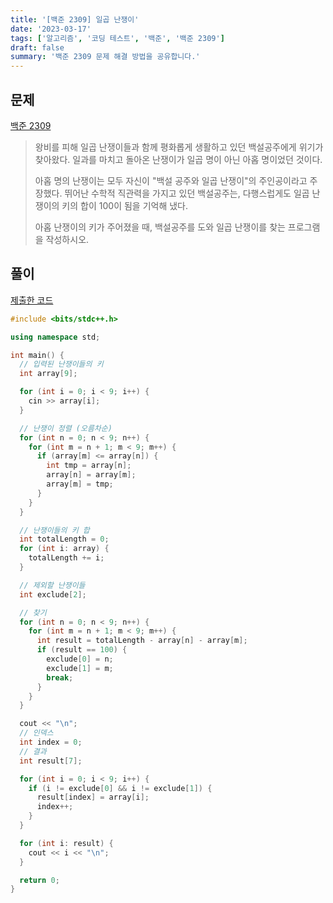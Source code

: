 ```yaml
---
title: '[백준 2309] 일곱 난쟁이'
date: '2023-03-17'
tags: ['알고리즘', '코딩 테스트', '백준', '백준 2309']
draft: false
summary: '백준 2309 문제 해결 방법을 공유합니다.'
---
```


## 문제

[백준 2309](https://www.acmicpc.net/problem/2309)

> 왕비를 피해 일곱 난쟁이들과 함께 평화롭게 생활하고 있던 백설공주에게 위기가 찾아왔다. 일과를 마치고 돌아온 난쟁이가 일곱 명이 아닌 아홉 명이었던 것이다.
>
> 아홉 명의 난쟁이는 모두 자신이 "백설 공주와 일곱 난쟁이"의 주인공이라고 주장했다. 뛰어난 수학적 직관력을 가지고 있던 백설공주는, 다행스럽게도 일곱 난쟁이의 키의 합이 100이 됨을 기억해 냈다.
>
> 아홉 난쟁이의 키가 주어졌을 때, 백설공주를 도와 일곱 난쟁이를 찾는 프로그램을 작성하시오.

## 풀이

[제출한 코드](https://www.acmicpc.net/source/57563114)

```cpp
#include <bits/stdc++.h>

using namespace std;

int main() {
  // 입력된 난쟁이들의 키
  int array[9];

  for (int i = 0; i < 9; i++) {
    cin >> array[i];
  }

  // 난쟁이 정렬 (오름차순)
  for (int n = 0; n < 9; n++) {
    for (int m = n + 1; m < 9; m++) {
      if (array[m] <= array[n]) {
        int tmp = array[n];
        array[n] = array[m];
        array[m] = tmp;
      }
    }
  }

  // 난쟁이들의 키 합
  int totalLength = 0;
  for (int i: array) {
    totalLength += i;
  }

  // 제외할 난쟁이들
  int exclude[2];

  // 찾기
  for (int n = 0; n < 9; n++) {
    for (int m = n + 1; m < 9; m++) {
      int result = totalLength - array[n] - array[m];
      if (result == 100) {
        exclude[0] = n;
        exclude[1] = m;
        break;
      }
    }
  }

  cout << "\n";
  // 인덱스
  int index = 0;
  // 결과
  int result[7];

  for (int i = 0; i < 9; i++) {
    if (i != exclude[0] && i != exclude[1]) {
      result[index] = array[i];
      index++;
    }
  }

  for (int i: result) {
    cout << i << "\n";
  }

  return 0;
}
```
